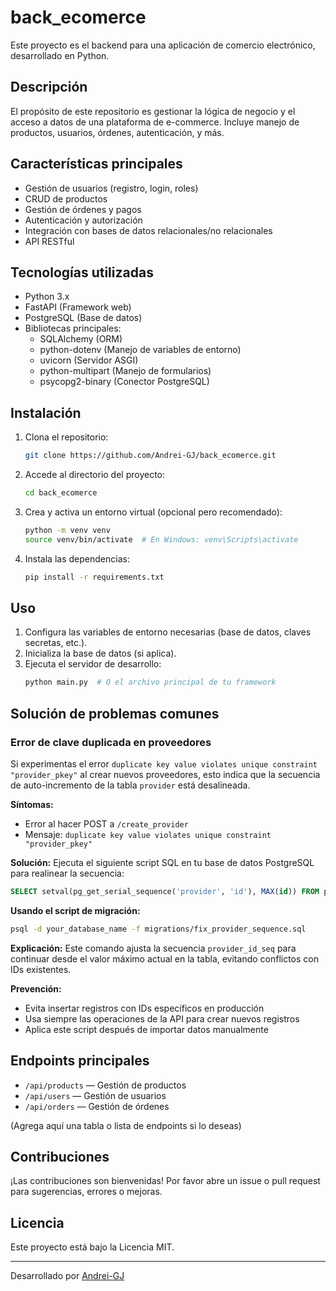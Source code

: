 # back_ecomerce

Este proyecto es el backend para una aplicación de comercio electrónico, desarrollado en Python.

## Descripción

El propósito de este repositorio es gestionar la lógica de negocio y el acceso a datos de una plataforma de e-commerce. Incluye manejo de productos, usuarios, órdenes, autenticación, y más.

## Características principales

- Gestión de usuarios (registro, login, roles)
- CRUD de productos
- Gestión de órdenes y pagos
- Autenticación y autorización
- Integración con bases de datos relacionales/no relacionales
- API RESTful

## Tecnologías utilizadas

- Python 3.x
- FastAPI (Framework web)
- PostgreSQL (Base de datos)
- Bibliotecas principales:
  - SQLAlchemy (ORM)
  - python-dotenv (Manejo de variables de entorno)
  - uvicorn (Servidor ASGI)
  - python-multipart (Manejo de formularios)
  - psycopg2-binary (Conector PostgreSQL)

## Instalación

1. Clona el repositorio:
   ```bash
   git clone https://github.com/Andrei-GJ/back_ecomerce.git
   ```
2. Accede al directorio del proyecto:
   ```bash
   cd back_ecomerce
   ```
3. Crea y activa un entorno virtual (opcional pero recomendado):
   ```bash
   python -m venv venv
   source venv/bin/activate  # En Windows: venv\Scripts\activate
   ```
4. Instala las dependencias:
   ```bash
   pip install -r requirements.txt
   ```

## Uso

1. Configura las variables de entorno necesarias (base de datos, claves secretas, etc.).
2. Inicializa la base de datos (si aplica).
3. Ejecuta el servidor de desarrollo:
   ```bash
   python main.py  # O el archivo principal de tu framework
   ```

## Solución de problemas comunes

### Error de clave duplicada en proveedores

Si experimentas el error `duplicate key value violates unique constraint "provider_pkey"` al crear nuevos proveedores, esto indica que la secuencia de auto-incremento de la tabla `provider` está desalineada.

**Síntomas:**
- Error al hacer POST a `/create_provider`
- Mensaje: `duplicate key value violates unique constraint "provider_pkey"`

**Solución:**
Ejecuta el siguiente script SQL en tu base de datos PostgreSQL para realinear la secuencia:

```sql
SELECT setval(pg_get_serial_sequence('provider', 'id'), MAX(id)) FROM provider;
```

**Usando el script de migración:**
```bash
psql -d your_database_name -f migrations/fix_provider_sequence.sql
```

**Explicación:**
Este comando ajusta la secuencia `provider_id_seq` para continuar desde el valor máximo actual en la tabla, evitando conflictos con IDs existentes.

**Prevención:**
- Evita insertar registros con IDs específicos en producción
- Usa siempre las operaciones de la API para crear nuevos registros
- Aplica este script después de importar datos manualmente

## Endpoints principales

- `/api/products` — Gestión de productos
- `/api/users` — Gestión de usuarios
- `/api/orders` — Gestión de órdenes

(Agrega aquí una tabla o lista de endpoints si lo deseas)

## Contribuciones

¡Las contribuciones son bienvenidas! Por favor abre un issue o pull request para sugerencias, errores o mejoras.

## Licencia

Este proyecto está bajo la Licencia MIT.

---

Desarrollado por [Andrei-GJ](https://github.com/Andrei-GJ)